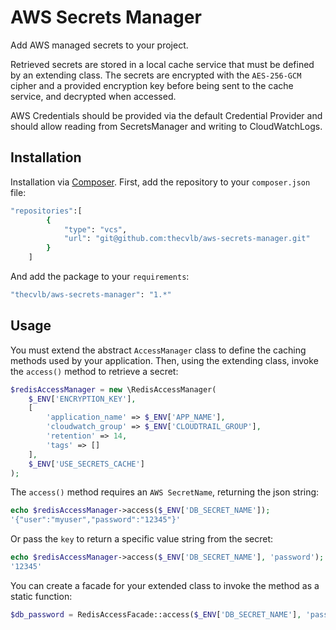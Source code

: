 # AWS Secrets Manager

Add AWS managed secrets to your project.

Retrieved secrets are stored in a local cache service that must be defined by an extending class. The secrets are encrypted with the `AES-256-GCM` cipher and a provided encryption key before being sent to the cache service, and decrypted when accessed.

AWS Credentials should be provided via the default Credential Provider and should allow reading from SecretsManager and writing to CloudWatchLogs. 

## Installation

Installation via [Composer](https://getcomposer.org/). First, add the repository to your `composer.json` file:

```bash
"repositories":[
        {
            "type": "vcs",
            "url": "git@github.com:thecvlb/aws-secrets-manager.git"
        }
    ]
```

And add the package to your `requirements`:
```bash
"thecvlb/aws-secrets-manager": "1.*"
```

## Usage

You must extend the abstract `AccessManager` class to define the caching methods used by your application. Then, using the extending class, invoke the `access()` method to retrieve a secret:

```php
$redisAccessManager = new \RedisAccessManager(
    $_ENV['ENCRYPTION_KEY'], 
    [
        'application_name' => $_ENV['APP_NAME'],
        'cloudwatch_group' => $_ENV['CLOUDTRAIL_GROUP'],
        'retention' => 14,
        'tags' => []
    ], 
    $_ENV['USE_SECRETS_CACHE']
);
```

The `access()` method requires an `AWS SecretName`, returning the json string:
```php
echo $redisAccessManager->access($_ENV['DB_SECRET_NAME']);
'{"user":"myuser","password":"12345"}'
```

Or pass the `key` to return a specific value string from the secret:
```php
echo $redisAccessManager->access($_ENV['DB_SECRET_NAME'], 'password');
'12345'
```

You can create a facade for your extended class to invoke the method as a static function:
```php
$db_password = RedisAccessFacade::access($_ENV['DB_SECRET_NAME'], 'password')
```